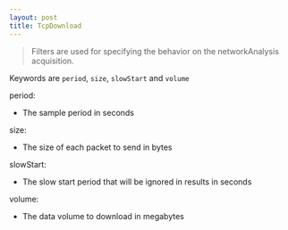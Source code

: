 ```yaml
---
layout: post
title: TcpDownload
---
```


> Filters are used for specifying the behavior on the networkAnalysis acquisition.

Keywords are `period`, `size`, `slowStart` and `volume`

period:

- The sample period in seconds

size:

- The size of each packet to send in bytes

slowStart:

- The slow start period that will be ignored in results in seconds

volume:

- The data volume to download in megabytes

